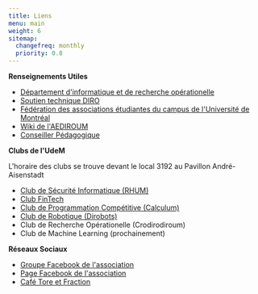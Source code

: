 ```yaml
---
title: Liens
menu: main
weight: 6
sitemap:
  changefreq: monthly
  priority: 0.8
---
```



**Renseignements Utiles**

* [Département d'informatique et de recherche opérationelle](//diro.umontreal.ca)
* [Soutien technique DIRO](//support.iro.umontreal.ca)
* [Fédération des associations étudiantes du campus de l'Université de Montréal](//faecum.qc.ca)
* [Wiki de l'AEDIROUM](https://wiki.aediroum.ca/index.php?title=Accueil)
* [Conseiller Pédagogique](https://www-ens.iro.umontreal.ca/~miloszro/conseiller_pedagogique/planner/117510.html)

**Clubs de l'UdeM**

L'horaire des clubs se trouve devant le local 3192 au Pavillon André-Aisenstadt

* [Club de Sécurité Informatique (RHUM)](//discord.gg/Tdunyeg)
* [Club FinTech](//fb.com/groups/143067566363926)
* [Club de Programmation Compétitive (Calculum)](https://calculum.ca/)
* [Club de Robotique (Dirobots)](https://dirobots.github.io/)
* Club de Recherche Opérationelle (Crodirodiroum)
* Club de Machine Learning (prochainement)

<!--* [DIRO Bash](//dirobash.tolarian.com)-->
<!--* [Site web de stages](//stages.dgtic.umontreal.ca/etudiants) -->

**Réseaux Sociaux**

* [Groupe Facebook de l'association](//fb.com/groups/2354091571)
* [Page Facebook de l'association](//fb.com/aediroum)
* [Café Tore et Fraction](//cafemathinfo.iro.umontreal.ca)
